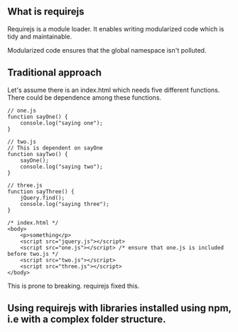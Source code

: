 ## What is requirejs

Requirejs is a module loader. It enables writing modularized code which is tidy and maintainable.

Modularized code ensures that the global namespace isn't polluted.

## Traditional approach

Let's assume there is an index.html which needs five different functions. There could be dependence among these functions.

    // one.js
    function sayOne() {
        console.log("saying one");
    }

    // two.js
    // This is dependent on sayOne
    function sayTwo() {
        sayOne();
        console.log("saying two");
    }

    // three.js
    function sayThree() {
        jQuery.find();
        console.log("saying three");
    }

    /* index.html */
    <body>
        <p>something</p>
        <script src="jquery.js"></script>
        <script src="one.js"></script> /* ensure that one.js is included before two.js */
        <script src="two.js"></script>
        <script src="three.js"></script>
    </body>

This is prone to breaking. requirejs fixed this.

## Using requirejs with libraries installed using npm, i.e with a complex folder structure.
